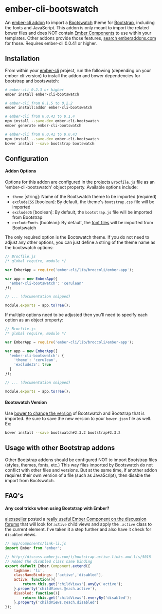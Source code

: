 ember-cli-bootswatch
====================

An [ember-cli addon](http://www.emberaddons.com/) to import a [Bootswatch](http://bootswatch.com/)
theme for [Bootstrap](http://getbootstrap.com/), including the fonts and
JavaScript. This addon is only meant to import the related bower files and
does NOT contain [Ember Components](http://emberjs.com/guides/components/)
to use within your templates. Other addons provide those features,
[search emberaddons.com](http://www.emberaddons.com/?query=bootstrap) for
those. Requires ember-cli 0.0.41 or higher.




## Installation

From within your [ember-cli](http://www.ember-cli.com/) project, run the
following (depending on your ember-cli version) to install the addon and
bower dependencies for bootstrap and bootswatch:

```bash
# ember-cli 0.2.3 or higher
ember install ember-cli-bootswatch
```

```bash
# ember-cli from 0.1.5 to 0.2.2
ember install:addon ember-cli-bootswatch
```

```bash
# ember-cli from 0.0.43 to 0.1.4
npm install --save-dev ember-cli-bootswatch
ember generate ember-cli-bootswatch
```

```bash
# ember-cli from 0.0.41 to 0.0.43
npm install --save-dev ember-cli-bootswatch
bower install --save bootstrap bootswatch
```




## Configuration


#### Addon Options

Options for this addon are configured in the projects `Brocfile.js` file
as an 'ember-cli-bootswatch' object property. Available options include:

* `theme` [string]: Name of the Bootswatch theme to be imported (required)
* `excludeCSS` [boolean]: By default, the theme's `bootstrap.css` file will be imported
* `excludeJS` [boolean]: By default, the `bootstrap.js` file will be imported from Bootstrap
* `excludeFonts` [boolean]: By default, the [font files](https://github.com/thomaspark/bootswatch/tree/gh-pages/fonts) will be imported from Bootswatch

The only required option is the Bootswatch theme. If you do not need to
adjust any other options, you can just define a string of the theme name
as the bootswatch options:

```javascript
// Brocfile.js
/* global require, module */

var EmberApp = require('ember-cli/lib/broccoli/ember-app');

var app = new EmberApp({
  'ember-cli-bootswatch': 'cerulean'
});

// ... (documentation snipped)

module.exports = app.toTree();
```

If multiple options need to be adjusted then you'll need to specify each
option as an object property:

```javascript
// Brocfile.js
/* global require, module */

var EmberApp = require('ember-cli/lib/broccoli/ember-app');

var app = new EmberApp({
  'ember-cli-bootswatch': {
    'theme': 'cerulean',
    'excludeJS': true
  }
});

// ... (documentation snipped)

module.exports = app.toTree();
```


#### Bootswatch Version

Use [bower to change the version](http://bower.io/docs/api/#install) of
Bootswatch and Bootstrap that is imported. Be sure to save the new version
to your `bower.json` file as well. Ex:

```bash
bower install --save bootswatch#2.3.2 bootstrap#2.3.2
```




## Usage with other Bootstrap addons

Other Bootstrap addons should be configured NOT to import Bootstrap files
(styles, themes, fonts, etc.) This way files imported by Bootswatch do not
conflict with other files and versions. But at the same time, if another
addon requires their own version of a file (such as JavaScript), then disable
the import from Bootswatch.




## FAQ's


#### Any cool tricks when using Bootstrap with Ember?

[alexspeller](https://twitter.com/alexspeller/) posted a
[really useful Ember Component on the discussion forums](http://discuss.emberjs.com/t/bootstrap-active-links-and-lis/5018/1)
that will look for `active` child views and apply the `.active` class to
the current element. I've taken it a step further and also have it check
for `disabled` views.

```javascript
// app/components/link-li.js
import Ember from 'ember';

// http://discuss.emberjs.com/t/bootstrap-active-links-and-lis/5018
// Added the disabled class name binding
export default Ember.Component.extend({
	tagName: 'li',
	classNameBindings: ['active','disabled'],
	active: function(){
		return this.get('childViews').anyBy('active');
	}.property('childViews.@each.active'),
	disabled: function(){
		return this.get('childViews').everyBy('disabled');
	}.property('childViews.@each.disabled')
});
```

